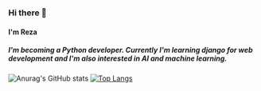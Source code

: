 ### Hi there 👋

<div id="header" align="right">
 <h4 align="left">I'm Reza</h4?
  <img src="https://media.giphy.com/media/M9gbBd9nbDrOTu1Mqx/giphy.gif" width="100"/>
</div>

##### I'm becoming a Python developer. Currently I'm learning django for web development and I'm also interested in AI and machine learning.

![Anurag's GitHub stats](https://github-readme-stats.vercel.app/api?username=RDOriginall&theme=codeSTACKr&show_icons=true)
[![Top Langs](https://github-readme-stats.vercel.app/api/top-langs/?username=RDOriginall&theme=codeSTACKr)](https://github.com/RDOriginall)


